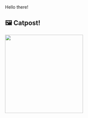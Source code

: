 Hello there!



## 🖼️ Catpost!

<sub>
    <img src="https://cdn2.thecatapi.com/images/cis.jpg" height="256">
</sub>

